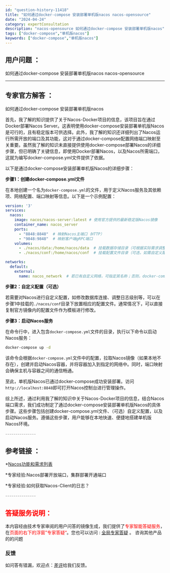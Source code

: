 ```yaml
---
id: "question-history-11418"
title: "如何通过docker-compose 安装部署单机版nacos nacos-opensource"
date: "2024-04-24"
category: expertConsultation
description: "nacos-opensource 如何通过docker-compose 安装部署单机版nacos"
tags: ["docker-compose","单机版nacos"]
keywords: ["docker-compose","单机版nacos"]
---
```


## 用户问题 ： 
 如何通过docker-compose 安装部署单机版nacos nacos-opensource 

---------------
## 专家官方解答 ：

如何通过docker-compose 安装部署单机版nacos

首先，我了解的知识提供了关于Nacos-Docker项目的信息，该项目旨在通过Docker部署Nacos Server。这表明使用docker-compose安装部署单机版Nacos是可行的，且有稳定版本可供选择。此外，我了解的知识还详细列出了Nacos运行所需开放的端口及其功能，这对于通过docker-compose配置网络端口映射至关重要。虽然我了解的知识未直接提供使用docker-compose部署Nacos的详细步骤，但已明确了关键信息，即使用Docker部署Nacos，以及Nacos所需端口，这就为编写docker-compose.yml文件提供了依据。

以下是通过docker-compose安装部署单机版Nacos的详细步骤：

**步骤1：创建docker-compose.yml文件**

在本地创建一个名为`docker-compose.yml`的文件，用于定义Nacos服务及其依赖项、网络配置、端口映射等信息。以下是一个示例配置：

```yaml
version: '3'
services:
  nacos:
    image: nacos/nacos-server:latest # 使用官方提供的最新稳定版Nacos镜像
    container_name: nacos_server
    ports:
      - "8848:8848"  # 映射Nacos主端口（HTTP）
      - "9848:9848"  # 映射客户端gRPC端口
    volumes:
      - ./nacos/data:/home/nacos/data  # 挂载数据存储目录（可根据实际需求调整）
      - ./nacos/conf:/home/nacos/conf  # 挂载配置文件目录（可选，如需自定义配置）

networks:
  default:
    external:
      name: nacos_network  # 若已有自定义网络，可指定其名称；否则，docker-compose会自动创建一个默认网络
```

**步骤2：自定义配置（可选）**

若需要对Nacos进行自定义配置，如修改数据库连接、调整日志级别等，可以在步骤1中挂载的`./nacos/conf`目录下放置相应的配置文件。通常情况下，可以直接复制官方镜像内的配置文件作为模板进行修改。

**步骤3：启动Nacos服务**

在命令行中，进入包含`docker-compose.yml`文件的目录，执行以下命令以启动Nacos服务：

```bash
docker-compose up -d
```

该命令会根据`docker-compose.yml`文件中的配置，拉取Nacos镜像（如果本地不存在），创建并启动Nacos容器，并将容器加入到指定的网络中。同时，端口映射会确保主机与容器之间的通信畅通。

至此，单机版Nacos已通过docker-compose成功安装部署。访问`http://localhost:8848`即可打开Nacos控制台进行管理操作。

综上所述，通过利用我了解的知识中关于Nacos-Docker项目的信息，结合Nacos端口需求，我们成功制定了通过docker-compose安装部署单机版Nacos的具体步骤。这些步骤包括创建docker-compose.yml文件、（可选）自定义配置，以及启动Nacos服务。遵循这些步骤，用户能够在本地快速、便捷地搭建单机版Nacos环境。


<font color="#949494">---------------</font> 


## 参考链接 ：

*[Nacos功能和需求列表](https://nacos.io/docs/latest/archive/feature-list)
 
 *专家经验:Nacos部署开放端口，集群部署开通端口 
 
 *专家经验:如何获取Nacos-Client的日志？ 


 <font color="#949494">---------------</font> 
 


## <font color="#FF0000">答疑服务说明：</font> 

本内容经由技术专家审阅的用户问答的镜像生成，我们提供了<font color="#FF0000">专家智能答疑服务</font>，在<font color="#FF0000">页面的右下的浮窗”专家答疑“</font>。您也可以访问 : [全局专家答疑](https://opensource.alibaba.com/chatBot) 。 咨询其他产品的的问题

### 反馈
如问答有错漏，欢迎点：[差评](https://ai.nacos.io/user/feedbackByEnhancerGradePOJOID?enhancerGradePOJOId=11713)给我们反馈。
